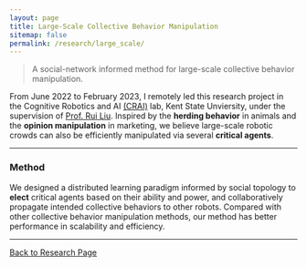 ```yaml
---
layout: page
title: Large-Scale Collective Behavior Manipulation
sitemap: false
permalink: /research/large_scale/
---
```

>A social-network informed method for large-scale collective behavior manipulation.

From June 2022 to February 2023, I remotely led this research project in the Cognitive Robotics and
AI [(CRAI)](https://ruiliurobotics.weebly.com/) lab, Kent State Unviersity, under the supervision
of [Prof. Rui Liu](https://www.kent.edu/cae/rui-liu-ph-d). Inspired by the **herding behavior**
in animals and the **opinion manipulation** in marketing, we believe large-scale robotic crowds can also be
efficiently manipulated via several **critical agents**.

---
### Method
We designed a distributed learning paradigm informed by social topology to **elect**
critical agents based on their ability and power, and collaboratively propagate
intended collective behaviors to other robots. Compared with other collective behavior
manipulation methods, our method has better performance in scalability and efficiency.

---
[Back to Research Page](/research/)
